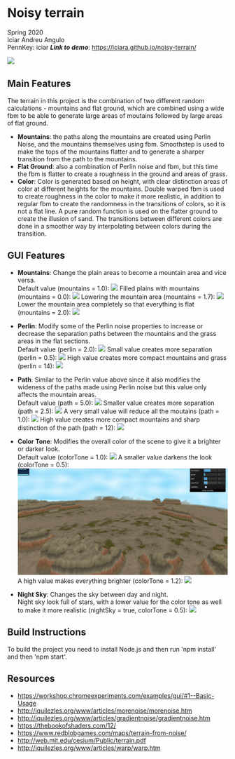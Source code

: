 # Noisy terrain

Spring 2020  
Iciar Andreu Angulo  
PennKey: iciar
***Link to demo***: https://iciara.github.io/noisy-terrain/

![](main.png)

## Main Features
The terrain in this project is the combination of two different random calculations - mountains and flat ground, which are combined using a wide fbm to be able to generate large areas of moutains followed by large areas of flat ground.
- **Mountains**: the paths along the mountains are created using Perlin Noise, and the mountains themselves using fbm. Smoothstep is used to make the tops of the mountains flatter and to generate a sharper transition from the path to the mountains.
- **Flat Ground**: also a combination of Perlin noise and fbm, but this time the fbm is flatter to create a roughness in the ground and areas of grass.
- **Color**: Color is generated based on height, with clear distinction areas of color at different heights for the mountains. Double warped fbm is used to create roughness in the color to make it more realistic, in addition to regular fbm to create the randomness in the transitions of colors, so it is not a flat line. A pure random function is used on the flatter ground to create the illusion of sand. The transitions between different colors are done in a smoother way by interpolating between colors during the transition.

## GUI Features
- **Mountains**: Change the plain areas to become a mountain area and vice versa.  
Default value (mountains = 1.0):
![](Mountains1.png)
Filled plains with mountains (mountains = 0.0):
![](Mountains0.png)
Lowering the mountain area (mountains = 1.7):
![](Mountains1.7.png)
Lower the mountain area completely so that everything is flat (mountains = 2.0):
![](Mountains2.png)

- **Perlin**: Modify some of the Perlin noise properties to increase or decrease the separation paths between the mountains and the grass areas in the flat sections.  
Default value (perlin = 2.0):
![](perlin2.0.png)
Small value creates more separation (perlin = 0.5):
![](perlin0.5.png)
High value creates more compact mountains and grass (perlin = 14):
![](perlin14.png)

- **Path**: Similar to the Perlin value above since it also modifies the wideness of the paths made using Perlin noise but this value only affects the mountain areas.  
Default value (path = 5.0):
![](path5.png)
Smaller value creates more separation (path = 2.5):
![](path2.5.png)
A very small value will reduce all the moutains (path = 1.0):
![](path1.png)
High value creates more compact mountains and sharp distinction of the path (path = 12):
![](path12.png)


- **Color Tone**: Modifies the overall color of the scene to give it a brighter or darker look.  
Default value (colorTone = 1.0):
![](tone1.png)
A smaller value darkens the look (colorTone = 0.5):
![](tone0.5.png)
A high value makes everything brighter (colorTone = 1.2):
![](tone1.2.png)

- **Night Sky**: Changes the sky between day and night.  
Night sky look full of stars, with a lower value for the color tone as well to make it more realistic (nightSky = true, colorTone = 0.5):
![](night.png)

## Build Instructions
To build the project you need to install Node.js and then run 'npm install' and then 'npm start'.

## Resources
- https://workshop.chromeexperiments.com/examples/gui/#1--Basic-Usage
- http://iquilezles.org/www/articles/morenoise/morenoise.htm
- http://iquilezles.org/www/articles/gradientnoise/gradientnoise.htm
- https://thebookofshaders.com/12/
- https://www.redblobgames.com/maps/terrain-from-noise/
- http://web.mit.edu/cesium/Public/terrain.pdf
- http://iquilezles.org/www/articles/warp/warp.htm
